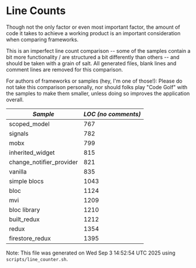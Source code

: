 # Line Counts

Though not the only factor or even most important factor, the amount of code it
takes to achieve a working product is an important consideration when comparing
frameworks.

This is an imperfect line count comparison -- some of the samples contain a bit
more functionality / are structured a bit differently than others -- and should
be taken with a grain of salt. All generated files, blank lines and comment
lines are removed for this comparison.

For authors of frameworks or samples (hey, I'm one of those!): Please do not
take this comparison personally, nor should folks play "Code Golf" with the
samples to make them smaller, unless doing so improves the application overall.

| *Sample* | *LOC (no comments)* |
|--------|-------------------|
| scoped_model | 767 |
| signals | 782 |
| mobx | 799 |
| inherited_widget | 815 |
| change_notifier_provider | 821 |
| vanilla | 835 |
| simple blocs | 1043 |
| bloc | 1124 |
| mvi | 1209 |
| bloc library | 1210 |
| built_redux | 1212 |
| redux | 1354 |
| firestore_redux | 1395 |

Note: This file was generated on Wed Sep  3 14:52:54 UTC 2025 using `scripts/line_counter.sh`.
